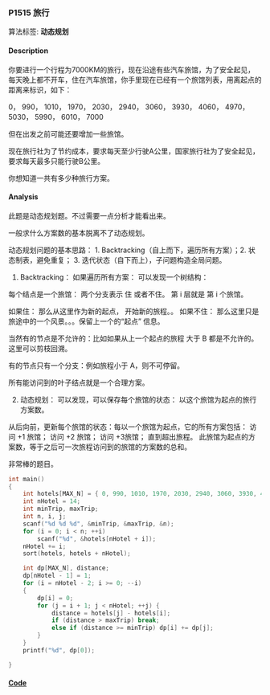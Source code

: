 ### P1515 旅行

算法标签: **动态规划**


#### Description

你要进行一个行程为7000KM的旅行，现在沿途有些汽车旅馆，为了安全起见，每天晚上都不开车，住在汽车旅馆，你手里现在已经有一个旅馆列表，用离起点的距离来标识，如下：

0， 990， 1010， 1970， 2030， 2940， 3060， 3930， 4060， 4970， 5030， 5990， 6010， 7000

但在出发之前可能还要增加一些旅馆。

现在旅行社为了节约成本，要求每天至少行驶A公里，国家旅行社为了安全起见，要求每天最多只能行驶B公里。

你想知道一共有多少种旅行方案。

#### Analysis

此题是动态规划题。不过需要一点分析才能看出来。

一般求什么方案数的基本脱离不了动态规划。

动态规划问题的基本思路： 1. Backtracking（自上而下，遍历所有方案）；2. 状态制表，避免重复； 3. 迭代状态（自下而上），子问题构造全局问题。

1. Backtracking： 如果遍历所有方案： 可以发现一个树结构：

每个结点是一个旅馆： 两个分支表示 住 或者不住。 第 i 层就是 第 i 个旅馆。

如果住： 那么从这里作为新的起点， 开始新的旅程。。
如果不住： 那么这里只是旅途中的一个风景。。。保留上一个的“起点” 信息。

当然有的节点是不允许的：比如如果从上一个起点的旅程 大于 B 都是不允许的。这里可以剪枝回溯。

有的节点只有一个分支：例如旅程小于 A，则不可停留。

所有能访问到的叶子结点就是一个合理方案。

2. 动态规划： 可以发现，可以保存每个旅馆的状态： 以这个旅馆为起点的旅行方案数。

从后向前，更新每个旅馆的状态：每以一个旅馆为起点，它的所有方案包括： 访问 +1 旅馆； 访问 +2 旅馆； 访问 +3旅馆； 直到超出旅程。 此旅馆为起点的方案数，等于之后可一次旅程访问到的旅馆的方案数的总和。

非常棒的题目。

```cpp
int main()
{
    int hotels[MAX_N] = { 0, 990, 1010, 1970, 2030, 2940, 3060, 3930, 4060, 4970, 5030, 5990, 6010, 7000 };
    int nHotel = 14;
    int minTrip, maxTrip;
    int n, i, j;
    scanf("%d %d %d", &minTrip, &maxTrip, &n);
    for (i = 0; i < n; ++i)
        scanf("%d", &hotels[nHotel + i]);
    nHotel += i;
    sort(hotels, hotels + nHotel);

    int dp[MAX_N], distance;
    dp[nHotel - 1] = 1;
    for (i = nHotel - 2; i >= 0; --i)
    {
        dp[i] = 0;
        for (j = i + 1; j < nHotel; ++j) {
            distance = hotels[j] - hotels[i];
            if (distance > maxTrip) break;
            else if (distance >= minTrip) dp[i] += dp[j];
        }
    }
    printf("%d", dp[0]);

}
```

#### [Code](../cpp/p1515.cpp)
